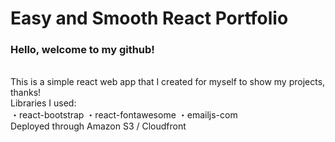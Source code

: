 # Easy and Smooth React Portfolio
<h3>Hello, welcome to my github!</h3> <br/>
 This is a simple react web app that I created for myself to show my projects, thanks!<br/>
Libraries I used:<br/>
・react-bootstrap
・react-fontawesome
・emailjs-com
<br/>
Deployed through Amazon S3 / Cloudfront
